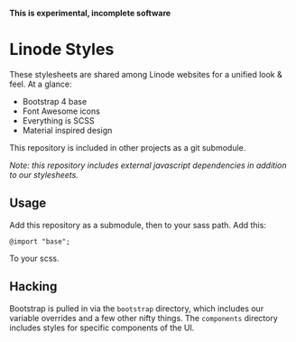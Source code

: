 **This is experimental, incomplete software**

# Linode Styles

These stylesheets are shared among Linode websites for a unified look & feel.
At a glance:

* Bootstrap 4 base
* Font Awesome icons
* Everything is SCSS
* Material inspired design

This repository is included in other projects as a git submodule.

*Note: this repository includes external javascript dependencies in addition to
our stylesheets.*

## Usage

Add this repository as a submodule, then to your sass path. Add this:

    @import "base";

To your scss.

## Hacking

Bootstrap is pulled in via the `bootstrap` directory, which includes our
variable overrides and a few other nifty things. The `components` directory
includes styles for specific components of the UI.
